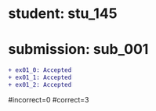 # student: stu_145
# submission: sub_001

```diff
+ ex01_0: Accepted
+ ex01_1: Accepted
+ ex01_2: Accepted
```
#incorrect=0
#correct=3
